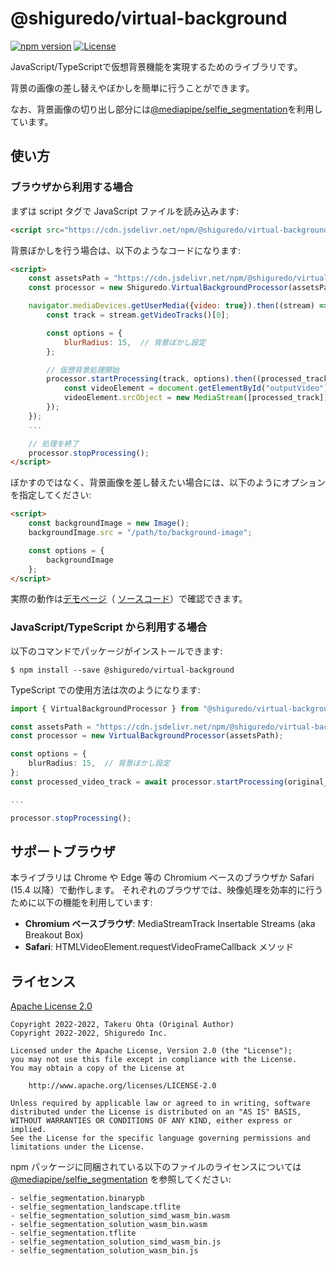 # @shiguredo/virtual-background

[![npm version](https://badge.fury.io/js/@shiguredo%2Fvirtual-background.svg)](https://badge.fury.io/js/@shiguredo%2Fvirtual-background)
[![License](https://img.shields.io/badge/License-Apache%202.0-blue.svg)](https://opensource.org/licenses/Apache-2.0)

JavaScript/TypeScriptで仮想背景機能を実現するためのライブラリです。

背景の画像の差し替えやぼかしを簡単に行うことができます。

なお、背景画像の切り出し部分には[@mediapipe/selfie_segmentation](https://www.npmjs.com/package/@mediapipe/selfie_segmentation)を利用しています。

## 使い方

### ブラウザから利用する場合

まずは script タグで JavaScript ファイルを読み込みます:
```html
<script src="https://cdn.jsdelivr.net/npm/@shiguredo/virtual-background@latest/dist/virtual_background.js"></script>
```

背景ぼかしを行う場合は、以下のようなコードになります:
```html
<script>
    const assetsPath = "https://cdn.jsdelivr.net/npm/@shiguredo/virtual-background@latest/dist";
    const processor = new Shiguredo.VirtualBackgroundProcessor(assetsPath);

    navigator.mediaDevices.getUserMedia({video: true}).then((stream) => {
        const track = stream.getVideoTracks()[0];

        const options = {
            blurRadius: 15,  // 背景ぼかし設定
        };

        // 仮想背景処理開始
        processor.startProcessing(track, options).then((processed_track) => {
            const videoElement = document.getElementById("outputVideo"); // 映像の出力先を取得
            videoElement.srcObject = new MediaStream([processed_track]);
        });
    });
    ...

    // 処理を終了
    processor.stopProcessing();
</script>
```

ぼかすのではなく、背景画像を差し替えたい場合には、以下のようにオプションを指定してください:
```html
<script>
    const backgroundImage = new Image();
    backgroundImage.src = "/path/to/background-image";

    const options = {
        backgroundImage
    };
</script>
```

実際の動作は[デモページ](https://shiguredo.github.io/media-processors/examples/virtual-background.html)（
[ソースコード](https://github.com/shiguredo/media-processors/blob/develop/examples/virtual-background.html)）で確認できます。


### JavaScript/TypeScript から利用する場合

以下のコマンドでパッケージがインストールできます:
```
$ npm install --save @shiguredo/virtual-background
```

TypeScript での使用方法は次のようになります:
```typescript
import { VirtualBackgroundProcessor } from "@shiguredo/virtual-background";

const assetsPath = "https://cdn.jsdelivr.net/npm/@shiguredo/virtual-background@latest/dist";
const processor = new VirtualBackgroundProcessor(assetsPath);

const options = {
    blurRadius: 15,  // 背景ぼかし設定
};
const processed_video_track = await processor.startProcessing(original_video_track, options);

...

processor.stopProcessing();
```

## サポートブラウザ

本ライブラリは Chrome や Edge 等の Chromium ベースのブラウザか Safari (15.4 以降）で動作します。
それぞれのブラウザでは、映像処理を効率的に行うために以下の機能を利用しています:
- **Chromium ベースブラウザ**: MediaStreamTrack Insertable Streams (aka Breakout Box)
- **Safari**: HTMLVideoElement.requestVideoFrameCallback メソッド

## ライセンス

[Apache License 2.0](https://www.apache.org/licenses/LICENSE-2.0)

```
Copyright 2022-2022, Takeru Ohta (Original Author)
Copyright 2022-2022, Shiguredo Inc.

Licensed under the Apache License, Version 2.0 (the "License");
you may not use this file except in compliance with the License.
You may obtain a copy of the License at

    http://www.apache.org/licenses/LICENSE-2.0

Unless required by applicable law or agreed to in writing, software
distributed under the License is distributed on an "AS IS" BASIS,
WITHOUT WARRANTIES OR CONDITIONS OF ANY KIND, either express or implied.
See the License for the specific language governing permissions and
limitations under the License.
```

npm パッケージに同梱されている以下のファイルのライセンスについては
[@mediapipe/selfie_segmentation](https://www.npmjs.com/package/@mediapipe/selfie_segmentation) を参照してください:
```
- selfie_segmentation.binarypb
- selfie_segmentation_landscape.tflite
- selfie_segmentation_solution_simd_wasm_bin.wasm
- selfie_segmentation_solution_wasm_bin.wasm
- selfie_segmentation.tflite
- selfie_segmentation_solution_simd_wasm_bin.js
- selfie_segmentation_solution_wasm_bin.js
```
